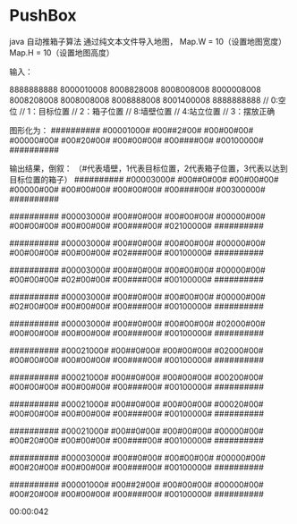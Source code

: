 # PushBox
java 自动推箱子算法
通过纯文本文件导入地图，
Map.W = 10（设置地图宽度）
Map.H = 10（设置地图高度）

输入：

8888888888
8000010008
8008828008
8008008008
8000008008
8008208008
8008008008
8008888008
8001400008
8888888888
// 0:空位
// 1：目标位置
// 2：箱子位置
// 8:墙壁位置
// 4:站立位置
// 3：摆放正确

图形化为：
##########
#00001000#
#00##2#00#
#00#00#00#
#00000#00#
#00#20#00#
#00#00#00#
#00####00#
#00100000#
##########

输出结果，倒叙：
（#代表墙壁，1代表目标位置，2代表箱子位置，3代表以达到目标位置的箱子）
##########
#00003000#
#00##0#00#
#00#00#00#
#00000#00#
#00#00#00#
#00#00#00#
#00####00#
#00300000#
##########

##########
#00003000#
#00##0#00#
#00#00#00#
#00000#00#
#00#00#00#
#00#00#00#
#00####00#
#02100000#
##########

##########
#00003000#
#00##0#00#
#00#00#00#
#00000#00#
#00#00#00#
#00#00#00#
#02####00#
#00100000#
##########

##########
#00003000#
#00##0#00#
#00#00#00#
#00000#00#
#00#00#00#
#02#00#00#
#00####00#
#00100000#
##########

##########
#00003000#
#00##0#00#
#00#00#00#
#00000#00#
#02#00#00#
#00#00#00#
#00####00#
#00100000#
##########

##########
#00003000#
#00##0#00#
#00#00#00#
#02000#00#
#00#00#00#
#00#00#00#
#00####00#
#00100000#
##########

##########
#00021000#
#00##0#00#
#00#00#00#
#02000#00#
#00#00#00#
#00#00#00#
#00####00#
#00100000#
##########

##########
#00021000#
#00##0#00#
#00#00#00#
#00200#00#
#00#00#00#
#00#00#00#
#00####00#
#00100000#
##########

##########
#00021000#
#00##0#00#
#00#00#00#
#00020#00#
#00#00#00#
#00#00#00#
#00####00#
#00100000#
##########

##########
#00021000#
#00##0#00#
#00#00#00#
#00000#00#
#00#20#00#
#00#00#00#
#00####00#
#00100000#
##########

##########
#00003000#
#00##0#00#
#00#00#00#
#00000#00#
#00#20#00#
#00#00#00#
#00####00#
#00100000#
##########

##########
#00001000#
#00##2#00#
#00#00#00#
#00000#00#
#00#20#00#
#00#00#00#
#00####00#
#00100000#
##########

00:00:042
